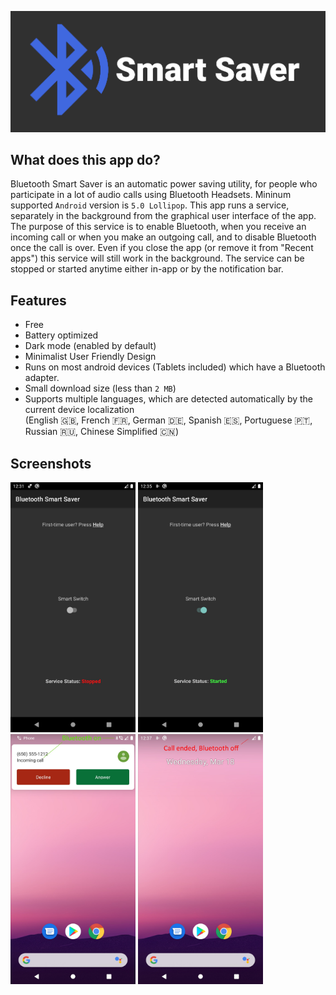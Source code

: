 ![image1](https://github.com/NC0DER/BluetoothSmartSaver/blob/develop/screenshots/feature-graphic-cropped.png)

## What does this app do?
Bluetooth Smart Saver is an automatic power saving utility, for people who participate in a lot of audio calls using Bluetooth Headsets. Mininum supported `Android` version is `5.0 Lollipop`. This app runs a service, separately in the background from the graphical user interface of the app.
The purpose of this service is to enable Bluetooth, when you receive an incoming call or when you make an outgoing call, and to disable Bluetooth once the call is over. 
Even if you close the app (or remove it from "Recent apps") this service will still work in the background. The service can be stopped or started anytime either in-app or by the notification bar.

## Features
- Free
- Battery optimized
- Dark mode (enabled by default)
- Minimalist User Friendly Design
- Runs on most android devices (Tablets included) which have a Bluetooth adapter.
- Small download size (less than `2 MB`)
- Supports multiple languages, which are detected automatically by the current device localization  
(English 🇬🇧, French 🇫🇷, German 🇩🇪, Spanish 🇪🇸, Portuguese 🇵🇹, Russian 🇷🇺, Chinese Simplified 🇨🇳)

## Screenshots
<p float="left">
  <img src="https://github.com/NC0DER/BluetoothSmartSaver/blob/develop/screenshots/phone%20(1).jpg" width="200"/>
  <img src="https://github.com/NC0DER/BluetoothSmartSaver/blob/develop/screenshots/phone%20(2).jpg" width="200"/> 
  <img src="https://github.com/NC0DER/BluetoothSmartSaver/blob/develop/screenshots/phone%20(3).jpg" width="200"/>
  <img src="https://github.com/NC0DER/BluetoothSmartSaver/blob/develop/screenshots/phone%20(4).jpg" width="200"/>
</p>
